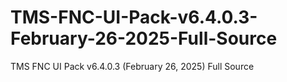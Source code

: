 # TMS-FNC-UI-Pack-v6.4.0.3-February-26-2025-Full-Source
TMS FNC UI Pack v6.4.0.3 (February 26, 2025) Full Source
